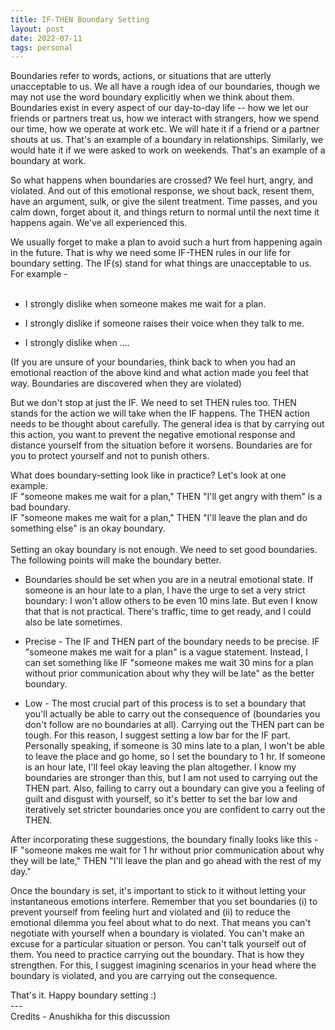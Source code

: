```yaml
---
title: IF-THEN Boundary Setting
layout: post
date: 2022-07-11
tags: personal
---
```

<p class="body"><span>Boundaries refer to words, actions, or situations that are utterly unacceptable to us. We all have a rough idea of our boundaries, though we may not use the word boundary explicitly when we think about them. Boundaries exist in every aspect of our day-to-day life -- how we let our friends or partners treat us, how we interact with strangers, how we spend our time, how we operate at work etc. We will hate it if a friend or a partner shouts at us. That's an example of a boundary in relationships. Similarly, we would hate it if we were asked to work on weekends. That's an example of a boundary at work.</span></p><p class="body"><span>So what happens when boundaries are crossed? We feel hurt, angry, and violated. And out of this emotional response, we shout back, resent them, have an argument, sulk, or give the silent treatment. Time passes, and you calm down, forget about it, and things return to normal until the next time it happens again. We've all experienced this.</span></p><p style="margin-bottom: 31px" class="body"><span>We usually forget to make a plan to avoid such a hurt from happening again in the future. That is why we need some IF-THEN rules in our life for boundary setting. The IF(s) stand for what things are unacceptable to us. For example -</span></p><ul><li><p class="body"><span>I strongly dislike when someone makes me wait for a plan.</span></p></li><li><p class="body"><span>I strongly dislike if someone raises their voice when they talk to me.</span></p></li><li><p class="body"><span>I strongly dislike when ….</span></p></li></ul><p class="body"><span>(If you are unsure of your boundaries, think back to when you had an emotional reaction of the above kind and what action made you feel that way. Boundaries are discovered when they are violated)</span></p><p class="body"><span>But we don't stop at just the IF. We need to set THEN rules too. THEN stands for the action we will take when the IF happens. The THEN action needs to be thought about carefully. The general idea is that by carrying out this action, you want to prevent the negative emotional response and distance yourself from the situation before it worsens. Boundaries are for you to protect yourself and not to punish others.</span></p><p class="body"><span>What does boundary-setting look like in practice? Let's look at one example. </span><br><span>IF "someone makes me wait for a plan," THEN "I'll get angry with them" is a bad boundary.</span><br><span>IF "someone makes me wait for a plan," THEN "I'll leave the plan and do something else" is an okay boundary.</span><br><br><span>Setting an okay boundary is not enough. We need to set good boundaries. The following points will make the boundary better.</span></p><ul><li><p class="body"><span>Boundaries should be set when you are in a neutral emotional state. If someone is an hour late to a plan, I have the urge to set a very strict boundary: I won't allow others to be even 10 mins late. But even I know that that is not practical. There's traffic, time to get ready, and I could also be late sometimes.</span></p></li><li><p class="body"><span>Precise - The IF and THEN part of the boundary needs to be precise. IF "someone makes me wait for a plan" is a vague statement. Instead, I can set something like IF "someone makes me wait 30 mins for a plan without prior communication about why they will be late" as the better boundary.</span></p></li><li><p class="body"><span>Low - The most crucial part of this process is to set a boundary that you'll actually be able to carry out the consequence of (boundaries you don't follow are no boundaries at all). Carrying out the THEN part can be tough. For this reason, I suggest setting a low bar for the IF part. Personally speaking, if someone is 30 mins late to a plan, I won't be able to leave the place and go home, so I set the boundary to 1 hr. If someone is an hour late, I'll feel okay leaving the plan altogether. I know my boundaries are stronger than this, but I am not used to carrying out the THEN part. Also, failing to carry out a boundary can give you a feeling of guilt and disgust with yourself, so it's better to set the bar low and iteratively set stricter boundaries once you are confident to carry out the THEN.</span><br></p></li></ul><p class="body"><span>After incorporating these suggestions, the boundary finally looks like this -</span><br><span>IF "someone makes me wait for 1 hr without prior communication about why they will be late," THEN "I'll leave the plan and go ahead with the rest of my day."</span></p><p class="body"><span>Once the boundary is set, it's important to stick to it without letting your instantaneous emotions interfere. Remember that you set boundaries (i) to prevent yourself from feeling hurt and violated and (ii) to reduce the emotional dilemma you feel about what to do next. That means you can't negotiate with yourself when a boundary is violated. You can't make an excuse for a particular situation or person. You can't talk yourself out of them. You need to practice carrying out the boundary. That is how they strengthen. For this, I suggest imagining scenarios in your head where the boundary is violated, and you are carrying out the consequence. </span></p><p class="body"><span>That's it. Happy boundary setting :)</span><br><span>---</span><br><span>Credits - Anushikha for this discussion</span></p>
